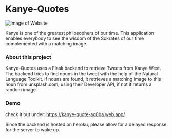 # Kanye-Quotes

![Image of Website](./src/assets/github-readme-image.PNG)

Kanye is one of the greatest philosophers of our time.
This application enables everybody to see the wisdom of the Sokrates of our time complemented with a matching image.


### About this project
Kanye-Quotes uses a Flask backend to retrieve Tweets from Kanye West. The backend tries to find nouns in the tweet with the help of the Natural Language Toolkit.
If nouns are found, it retrieves a matching image to this noun from unsplash.com, using their Developer API, if not it returns a random image.

### Demo

check it out under: https://kanye-quote-ac0ba.web.app/

Since the backend is hosted on heroku, please allow for a delayed response for the server to wake up.
